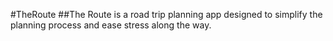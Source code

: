 #TheRoute
##The Route is a road trip planning app designed to simplify the planning process and ease stress along the way.
